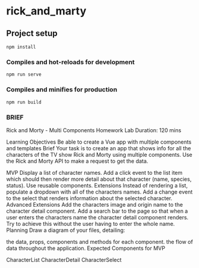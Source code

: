 # rick_and_marty

## Project setup
```
npm install
```

### Compiles and hot-reloads for development
```
npm run serve
```

### Compiles and minifies for production
```
npm run build
```

### BRIEF
Rick and Morty - Multi Components Homework
Lab Duration: 120 mins

Learning Objectives
Be able to create a Vue app with multiple components and templates
Brief
Your task is to create an app that shows info for all the characters of the TV show Rick and Morty using multiple components. Use the Rick and Morty API to make a request to get the data.

MVP
Display a list of character names.
Add a click event to the list item which should then render more detail about that character (name, species, status).
Use reusable components.
Extensions
Instead of rendering a list, populate a dropdown with all of the characters names.
Add a change event to the select that renders information about the selected character.
Advanced Extensions
Add the characters image and origin name to the character detail component.
Add a search bar to the page so that when a user enters the characters name the character detail component renders. Try to achieve this without the user having to enter the whole name.
Planning
Draw a diagram of your files, detailing:

the data, props, components and methods for each component.
the flow of data throughout the application.
Expected Components for MVP

CharacterList
CharacterDetail
CharacterSelect
